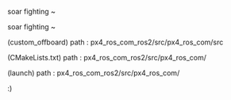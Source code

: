 soar fighting ~

soar fighting ~

(custom_offboard) path : px4_ros_com_ros2/src/px4_ros_com/src

(CMakeLists.txt) path : px4_ros_com_ros2/src/px4_ros_com/

(launch) path : px4_ros_com_ros2/src/px4_ros_com/

:)
